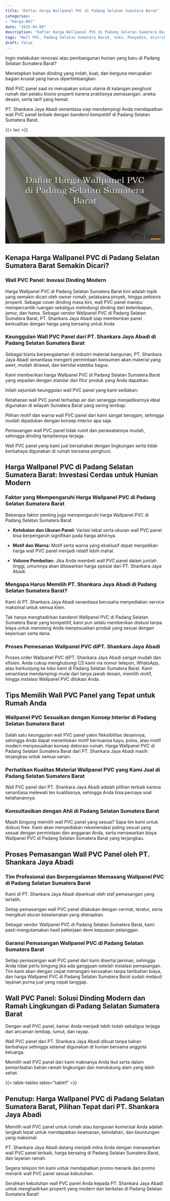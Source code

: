 ```yaml
---
title: "Daftar Harga Wallpanel PVC di Padang Selatan Sumatera Barat"
categories: 
- "Harga-WVC"
date: "2025-04-08"
description: "Daftar Harga Wallpanel PVC di Padang Selatan Sumatera Barat untuk hunian, office, serta gerai. Produk terbaik, beragam motif, warna elegan, dengan jasa pemasangan ditangani oleh tenaga ahli profesional dan garansi resmi!|Layanan penjualan Wallpanel PVC di Padang Selatan Sumatera Barat bagi kebutuhan rumah, office, atau gerai, dengan panel berkualitas dan instalasi oleh tenaga ahli berpengalaman serta jaminan resmi.|Solusi Wallpanel PVC di Padang Selatan Sumatera Barat yang terbukti untuk tempat tinggal, kantor, dan ritel, dengan produk terbaik dan instalasi dikerjakan oleh tenaga ahli profesional serta jaminan resmi.|Penyediaan Wallpanel PVC di Padang Selatan Sumatera Barat bagi tempat tinggal, kantor, serta toko, dengan material terbaik dan instalasi oleh teknisi berpengalaman, lengkap dengan kepastian resmi.}"
tags: "Wall PVC, Padang Selatan Sumatera Barat, toko, Penyedia, distributor"
draft: false
---
```


Ingin melakukan renovasi atau pembangunan hunian yang baru di Padang Selatan Sumatera Barat?

Menetapkan bahan dinding yang indah, kuat, dan berguna merupakan bagian krusial yang harus dipertimbangkan.

Wall PVC panel saat ini merupakan solusi utama di kalangan penghuni rumah dan pelaku bisnis properti karena praktisnya pemasangan, aneka desain, serta tarif yang hemat.

PT. Shankara Jaya Abadi senantiasa siap mendampingi Anda mendapatkan wall PVC panel terbaik dengan banderol kompetitif di Padang Selatan Sumatera Barat.

{{< toc >}}

![Daftar Harga Wallpanel PVC di Padang Selatan Sumatera Barat](/images/Harga-WVC/Daftar-Harga-Wallpanel-PVC-di-Padang-Selatan-Sumatera-Barat.png)


## Kenapa Harga Wallpanel PVC di Padang Selatan Sumatera Barat Semakin Dicari?

### Wall PVC Panel: Inovasi Dinding Modern

Harga Wallpanel PVC di Padang Selatan Sumatera Barat kini adalah topik yang semakin dicari oleh owner rumah, pelaksana proyek, hingga pebisnis properti. Sebagai cover dinding masa kini, wall PVC panel mampu mempercantik ruangan sekaligus melindungi dinding dari kelembapan, jamur, dan hama. Sebagai vendor Wallpanel PVC di Padang Selatan Sumatera Barat, PT. Shankara Jaya Abadi siap memberikan panel berkualitas dengan harga yang bersaing untuk Anda

### Keunggulan Wall PVC Panel dari PT. Shankara Jaya Abadi di Padang Selatan Sumatera Barat

Sebagai bisnis berpengalaman di industri material bangunan, PT. Shankara Jaya Abadi senantiasa mengerti permintaan konsumen akan material yang awet, mudah dirawat, dan bernilai estetika bagus.

Kami memberikan harga Wallpanel PVC di Padang Selatan Sumatera Barat yang sepadan dengan standar dan fitur produk yang Anda dapatkan.

Inilah sejumlah keunggulan wall PVC panel yang kami sediakan:

Ketahanan wall PVC panel terhadap air dan serangga menjadikannya ideal digunakan di wilayah Sumatera Barat yang sering lembap.

Pilihan motif dan warna wall PVC panel dari kami sangat beragam, sehingga mudah dipadukan dengan konsep interior apa saja.

Pemasangan wall PVC panel tidak rumit dan perawatannya mudah, sehingga dinding tampilannya terjaga.

Wall PVC panel yang kami jual bersahabat dengan lingkungan serta tidak berbahaya digunakan di rumah bersama penghuni.

## Harga Wallpanel PVC di Padang Selatan Sumatera Barat: Investasi Cerdas untuk Hunian Modern

### Faktor yang Mempengaruhi Harga Wallpanel PVC di Padang Selatan Sumatera Barat

Beberapa faktor penting juga mempengaruhi harga Wallpanel PVC di Padang Selatan Sumatera Barat.

- **Ketebalan dan Ukuran Panel:** Variasi tebal serta ukuran wall PVC panel bisa berpengaruh signifikan pada harga akhirnya.

- **Motif dan Warna:** Motif serta warna yang eksklusif dapat menjadikan harga wall PVC panel menjadi relatif lebih mahal.

- **Volume Pembelian:** Jika Anda membeli wall PVC panel dalam jumlah tinggi, umumnya akan ditawarkan harga spesial dari PT. Shankara Jaya Abadi.

### Mengapa Harus Memilih PT. Shankara Jaya Abadi di Padang Selatan Sumatera Barat?

Kami di PT. Shankara Jaya Abadi senantiasa berusaha menyediakan service maksimal untuk semua klien.

Tak hanya menghadirkan banderol Wallpanel PVC di Padang Selatan Sumatera Barat yang kompetitif, kami pun selalu memberikan diskusi tanpa biaya untuk menolong Anda menyesuaikan produk yang sesuai dengan keperluan serta dana.

### Proses Pemesanan Wallpanel PVC diPT. Shankara Jaya Abadi

Proses order Wallpanel PVC diPT. Shankara Jaya Abadi sangat mudah dan efisien. Anda cukup menghubungi CS kami via nomor telepon, WhatsApp, atau berkunjung ke toko kami di Padang Selatan Sumatera Barat. Kami senantiasa mendampingi mulai dari tanya jawab desain, memilih motif, hingga instalasi Wallpanel PVC dilokasi Anda.

## Tips Memilih Wall PVC Panel yang Tepat untuk Rumah Anda

### Wallpanel PVC Sesuaikan dengan Konsep Interior di Padang Selatan Sumatera Barat

Salah satu keunggulan wall PVC panel yakni fleksibilitas desainnya, sehingga Anda dapat menentukan motif bernuansa kayu, polos, atau motif modern menyesuaikan konsep dekorasi rumah. Harga Wallpanel PVC di Padang Selatan Sumatera Barat dari PT. Shankara Jaya Abadi masih terjangkau untuk semua varian.

### Perhatikan Kualitas Material Wallpanel PVC yang Kami Jual di Padang Selatan Sumatera Barat

Wall PVC panel dari PT. Shankara Jaya Abadi adalah pilihan terbaik karena senantiasa melewati tes kualitasnya, sehingga Anda bisa percaya soal ketahanannya.

### Konsultasikan dengan Ahli di Padang Selatan Sumatera Barat

Masih bingung memilih wall PVC panel yang sesuai? Sapa tim kami untuk diskusi free. Kami akan menyediakan rekomendasi paling sesuai yang sesuai dengan permintaan dan anggaran Anda, serta menawarkan biaya Wallpanel PVC di Padang Selatan Sumatera Barat yang terjangkau.

## Proses Pemasangan Wall PVC Panel oleh PT. Shankara Jaya Abadi

### Tim Profesional dan Berpengalaman Memasang Wallpanel PVC di Padang Selatan Sumatera Barat

Kami di PT. Shankara Jaya Abadi diperkuat oleh staf pemasangan yang terlatih.

Setiap pemasangan wall PVC panel dilakukan dengan cermat, teratur, serta mengikuti aturan keselamatan yang diterapkan.

Sebagai vendor Wallpanel PVC di Padang Selatan Sumatera Barat, kami pasti mengutamakan hasil pekerjaan demi kepuasan pelanggan.

### Garansi Pemasangan Wallpanel PVC di Padang Selatan Sumatera Barat

Setiap pemasangan wall PVC panel dari kami disertai jaminan, sehingga Anda tidak perlu bingung jika ada gangguan setelah instalasi pemasangan. Tim kami akan dengan cepat menangani kerusakan tanpa tambahan biaya, dan harga Wallpanel PVC di Padang Selatan Sumatera Barat sudah meliputi layanan purna jual yang cepat tanggap.

## Wall PVC Panel: Solusi Dinding Modern dan Ramah Lingkungan di Padang Selatan Sumatera Barat

Dengan wall PVC panel, kamar Anda menjadi lebih indah sekaligus terjaga dari ancaman lembap, lumut, dan rayap.

Wall PVC panel dari PT. Shankara Jaya Abadi dibuat tanpa bahan berbahaya sehingga selamat digunakan di hunian bersama anggota keluarga.

Memilih wall PVC panel dari kami maknanya Anda ikut serta dalam pemanfaatan bahan ramah lingkungan dan mendukung alam yang lebih sehat.

{{< table-tables table="table1" >}}

## Penutup: Harga Wallpanel PVC di Padang Selatan Sumatera Barat, Pilihan Tepat dari PT. Shankara Jaya Abadi

Memilih wall PVC panel untuk rumah atau bangunan komersial Anda adalah langkah tepat untuk mendapatkan keamanan, keindahan, dan keuntungan yang maksimal.

PT. Shankara Jaya Abadi datang menjadi mitra Anda dengan menawarkan wall PVC panel terbaik, harga bersaing di Padang Selatan Sumatera Barat, dan layanan ramah.

Segera telepon tim kami untuk mendapatkan promo menarik dan promo menarik wall PVC panel sesuai kebutuhan.

Serahkan kebutuhan wall PVC panel Anda kepada PT. Shankara Jaya Abadi untuk menghadirkan properti yang modern dan berkelas di Padang Selatan Sumatera Barat!